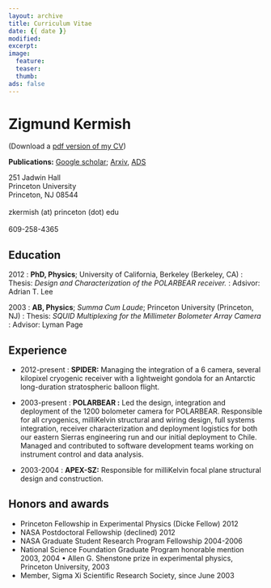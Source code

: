 ```yaml
---
layout: archive
title: Curriculum Vitae
date: {{ date }}
modified:
excerpt:
image:
  feature:
  teaser:
  thumb:
ads: false
---
```

Zigmund Kermish
============

(Download a [pdf version of my CV](/cv/cv.pdf))

**Publications:** [Google scholar](http://scholar.google.com/citations?user=bzi3JxgAAAAJ&hl=en); [Arxiv](http://arxiv.org/find/astro-ph/1/au:+Kermish_Z/0/1/0/all/0/1), [ADS](http://adsabs.harvard.edu/cgi-bin/nph-abs_connect?return_req=no_params&author=Kermish,%20Z.&db_key=AST)

251 Jadwin Hall <br> Princeton University <br> Princeton, NJ 08544<br>	
zkermish (at) princeton (dot) edu <br>	
609-258-4365	

Education
---------

2012 
:   **PhD, Physics**; University of California, Berkeley (Berkeley, CA)
:	Thesis: *Design and Characterization of the POLARBEAR receiver.*
:	Adsivor: Adrian T. Lee

2003
:   **AB, Physics**; *Summa Cum Laude*; Princeton University (Princeton, NJ)
:   Thesis: *SQUID Multiplexing for the Millimeter Bolometer Array Camera*
:	Advisor: Lyman Page

Experience
----------

* 2012-present
:    **SPIDER:** Managing the integration of a 6 camera, several kilopixel cryogenic receiver with a lightweight gondola for an Antarctic long-duration stratospheric balloon flight.


* 2003-present
:    **POLARBEAR :** Led the design, integration and deployment of the 1200 bolometer camera for POLARBEAR. Responsible for all cryogenics, milliKelvin structural and wiring design, full systems integration, receiver characterization and deployment logistics for both our eastern Sierras engineering run and our initial deployment to Chile. Managed and contributed to software development teams working on instrument control and data analysis.

* 2003-2004
:    **APEX-SZ:** Responsible for milliKelvin focal plane structural design and construction. 

Honors and awards
--------------------

* Princeton Fellowship in Experimental Physics (Dicke Fellow) 2012
* NASA Postdoctoral Fellowship (declined) 2012
* NASA Graduate Student Research Program Fellowship 2004-2006
* National Science Foundation Graduate Program honorable mention 2003, 2004 • Allen G. Shenstone prize in experimental physics, Princeton University, 2003
* Member, Sigma Xi Scientific Research Society, since June 2003

